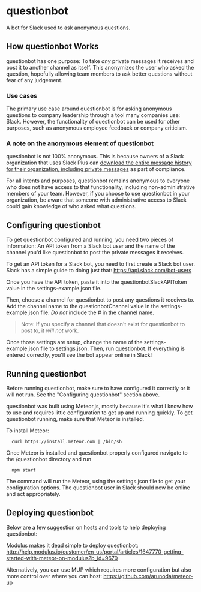 # questionbot

A bot for Slack used to ask anonymous questions.

## How questionbot Works

questionbot has one purpose: To take _any_ private messages it receives and post it to another channel as itself. This anonymizes the user who asked the question, hopefully allowing team members to ask better questions without fear of any judgement.

### Use cases

The primary use case around questionbot is for asking anonymous questions to company leadership through a tool many companies use: Slack. However, the functionality of questionbot can be used for other purposes, such as anonymous employee feedback or company criticism.

### A note on the anonymous element of questionbot

questionbot is not 100% anonymous. This is because owners of a Slack organization that uses Slack Plus can [download the entire message history for their organization, including private messages](https://evidation.slack.com/pricing/plus) as part of compliance.

For all intents and purposes, questionbot remains anonymous to everyone who does not have access to that functionality, including non-administrative members of your team. However, if you choose to use questionbot in your organization, be aware that someone with administrative access to Slack could gain knowledge of who asked what questions.

## Configuring questionbot

To get questionbot configured and running, you need two pieces of information: An API token from a Slack bot user and the name of the channel you'd like questionbot to post the private messages it receives.

To get an API token for a Slack bot, you need to first create a Slack bot user. Slack has a simple guide to doing just that: https://api.slack.com/bot-users

Once you have the API token, paste it into the questionbotSlackAPIToken value in the settings-example.json file.

Then, choose a channel for questionbot to post any questions it receives to. Add the channel name to the questionbotChannel value in the settings-example.json file.  _Do not_ include the # in the channel name.

> Note: If you specify a channel that doesn't exist for questionbot to post to, it _will not_ work.

Once those settings are setup, change the name of the settings-example.json file to settings.json. Then, run questionbot. If everything is entered correctly, you'll see the bot appear online in Slack!

## Running questionbot

Before running questionbot, make sure to have configured it correctly or it will not run. See the "Configuring questionbot" section above.

questionbot was built using Meteor.js, mostly because it's what I know how to use and requires little configuration to get up and running quickly. To get questionbot running, make sure that Meteor is installed.

To install Meteor:

      curl https://install.meteor.com | /bin/sh

Once Meteor is installed and questionbot properly configured navigate to the /questionbot directory and run

      npm start

The command will run the Meteor, using the settings.json file to get your configuration options. The questionbot user in Slack should now be online and act appropriately.

## Deploying questionbot

Below are a few suggestion on hosts and tools to help deploying questionbot:

Modulus makes it dead simple to deploy questionbot: http://help.modulus.io/customer/en_us/portal/articles/1647770-getting-started-with-meteor-on-modulus?b_id=9670

Alternatively, you can use MUP which requires more configuration but also more control over where you can host: https://github.com/arunoda/meteor-up
